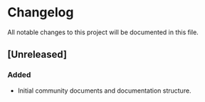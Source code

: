 # Changelog

All notable changes to this project will be documented in this file.

## [Unreleased]
### Added
- Initial community documents and documentation structure.

